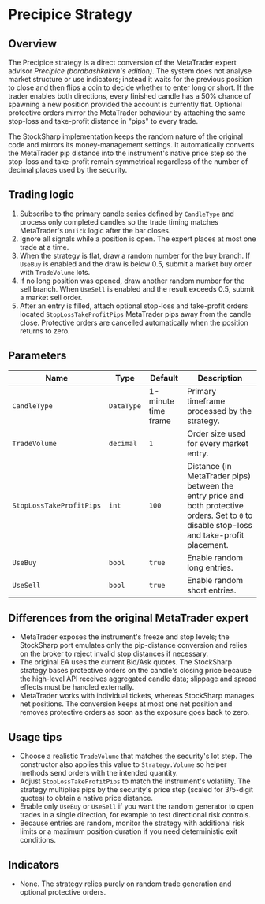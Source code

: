 # Precipice Strategy

## Overview
The Precipice strategy is a direct conversion of the MetaTrader expert advisor *Precipice (barabashkakvn's edition)*. The system does not analyse market structure or use indicators; instead it waits for the previous position to close and then flips a coin to decide whether to enter long or short. If the trader enables both directions, every finished candle has a 50% chance of spawning a new position provided the account is currently flat. Optional protective orders mirror the MetaTrader behaviour by attaching the same stop-loss and take-profit distance in "pips" to every trade.

The StockSharp implementation keeps the random nature of the original code and mirrors its money-management settings. It automatically converts the MetaTrader pip distance into the instrument's native price step so the stop-loss and take-profit remain symmetrical regardless of the number of decimal places used by the security.

## Trading logic
1. Subscribe to the primary candle series defined by `CandleType` and process only completed candles so the trade timing matches MetaTrader's `OnTick` logic after the bar closes.
2. Ignore all signals while a position is open. The expert places at most one trade at a time.
3. When the strategy is flat, draw a random number for the buy branch. If `UseBuy` is enabled and the draw is below 0.5, submit a market buy order with `TradeVolume` lots.
4. If no long position was opened, draw another random number for the sell branch. When `UseSell` is enabled and the result exceeds 0.5, submit a market sell order.
5. After an entry is filled, attach optional stop-loss and take-profit orders located `StopLossTakeProfitPips` MetaTrader pips away from the candle close. Protective orders are cancelled automatically when the position returns to zero.

## Parameters
| Name | Type | Default | Description |
| --- | --- | --- | --- |
| `CandleType` | `DataType` | 1-minute time frame | Primary timeframe processed by the strategy. |
| `TradeVolume` | `decimal` | `1` | Order size used for every market entry. |
| `StopLossTakeProfitPips` | `int` | `100` | Distance (in MetaTrader pips) between the entry price and both protective orders. Set to `0` to disable stop-loss and take-profit placement. |
| `UseBuy` | `bool` | `true` | Enable random long entries. |
| `UseSell` | `bool` | `true` | Enable random short entries. |

## Differences from the original MetaTrader expert
- MetaTrader exposes the instrument's freeze and stop levels; the StockSharp port emulates only the pip-distance conversion and relies on the broker to reject invalid stop distances if necessary.
- The original EA uses the current Bid/Ask quotes. The StockSharp strategy bases protective orders on the candle's closing price because the high-level API receives aggregated candle data; slippage and spread effects must be handled externally.
- MetaTrader works with individual tickets, whereas StockSharp manages net positions. The conversion keeps at most one net position and removes protective orders as soon as the exposure goes back to zero.

## Usage tips
- Choose a realistic `TradeVolume` that matches the security's lot step. The constructor also applies this value to `Strategy.Volume` so helper methods send orders with the intended quantity.
- Adjust `StopLossTakeProfitPips` to match the instrument's volatility. The strategy multiplies pips by the security's price step (scaled for 3/5-digit quotes) to obtain a native price distance.
- Enable only `UseBuy` or `UseSell` if you want the random generator to open trades in a single direction, for example to test directional risk controls.
- Because entries are random, monitor the strategy with additional risk limits or a maximum position duration if you need deterministic exit conditions.

## Indicators
- None. The strategy relies purely on random trade generation and optional protective orders.
